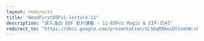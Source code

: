 ```yaml
---
layout: redirects
title: "HeadFirstEOFv1-lecture-11"
description: "深入淺出 EOF 影片講義 - 11-EOFv1 Magic & EIP-3541"
redirect_to: "https://docs.google.com/presentation/d/1GqR9AoiDV1smUW-c0iEstlwOUv7JcjRxQLw2MF_1lho/edit?usp=sharing"
---
```

